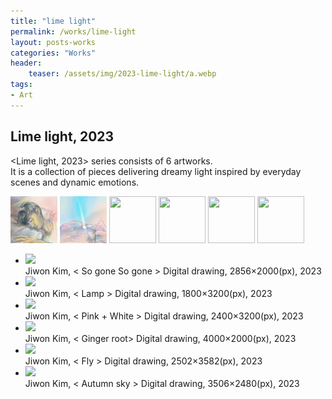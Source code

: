 ```yaml
---
title: "lime light"
permalink: /works/lime-light
layout: posts-works
categories: "Works"
header:
    teaser: /assets/img/2023-lime-light/a.webp
tags:
- Art
--- 
```


## Lime light, 2023
<Lime light, 2023> series consists of 6 artworks.  
It is a collection of pieces delivering dreamy light inspired by everyday scenes and dynamic emotions.
<div class="carousel-container">
<!-- Thumbnails -->
<div class="carousel-thumbnails">
    <img src="/assets/img/2023-lime-light/za.webp" width="75" height="75" data-index="0">
    <img src="/assets/img/2023-lime-light/zb.webp" width="75" height="75" data-index="1">
    <img src="/assets/img/2023-lime-light/zc.webp" width="75" height="75" data-index="2">
    <img src="/assets/img/2023-lime-light/zd.webp" width="75" height="75" data-index="3">
    <img src="/assets/img/2023-lime-light/ze.webp" width="75" height="75" data-index="4">
    <img src="/assets/img/2023-lime-light/zf.webp" width="75" height="75" data-index="5">
</div>
<!-- Main Carousel -->
<div class="glide glide-main">
    <div class="glide__track" data-glide-el="track">
    <ul class="glide__slides">
        <li class="glide__slide">
            <img src="/assets/img/2023-lime-light/a.webp">
            <div class="slide-caption">Jiwon Kim, < So gone So gone > Digital drawing, 2856×2000(px), 2023
            </div>
        </li>
        <li class="glide__slide">
            <img src="/assets/img/2023-lime-light/b.webp">
            <div class="slide-caption">Jiwon Kim, < Lamp > Digital drawing, 1800×3200(px), 2023</div>
        </li>
        <li class="glide__slide">
            <img src="/assets/img/2023-lime-light/c.webp">
            <div class="slide-caption">Jiwon Kim, < Pink + White > Digital drawing, 2400×3200(px), 2023</div>
        </li>
        <li class="glide__slide">
            <img src="/assets/img/2023-lime-light/d.webp">
            <div class="slide-caption">Jiwon Kim, < Ginger root> Digital drawing, 4000×2000(px), 2023</div>
        </li>
        <li class="glide__slide">
            <img src="/assets/img/2023-lime-light/e.webp">
            <div class="slide-caption">Jiwon Kim, < Fly > Digital drawing, 2502×3582(px), 2023</div>
        </li>
        <li class="glide__slide">
            <img src="/assets/img/2023-lime-light/f.webp">
            <div class="slide-caption">Jiwon Kim, < Autumn sky > Digital drawing, 3506×2480(px), 2023</div>
        </li>
    </ul>
    </div>
</div>

